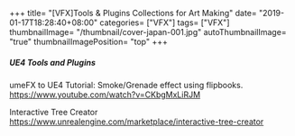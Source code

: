 +++
title= "[VFX]Tools & Plugins Collections for Art Making"
date= "2019-01-17T18:28:40+08:00"
categories= ["VFX"]
tags= ["VFX"]
thumbnailImage= "/thumbnail/cover-japan-001.jpg"
autoThumbnailImage= "true"
thumbnailImagePosition= "top"
+++

##### UE4 Tools and Plugins

umeFX to UE4 Tutorial: Smoke/Grenade effect using flipbooks.  
https://www.youtube.com/watch?v=CKbgMxLiRJM

Interactive Tree Creator  
https://www.unrealengine.com/marketplace/interactive-tree-creator